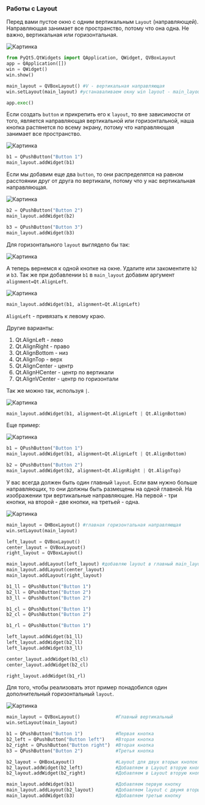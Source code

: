### Работы с Layout
Перед вами пустое окно с одним вертикальным `Layout` (направляющей). Направляющая занимает все пространство, потому что она одна. Не важно, вертикальная или горизонтальная.

![Картинка](../../images/qt/one_layout.png)

```python
from PyQt5.QtWidgets import QApplication, QWidget, QVBoxLayout
app = QApplication([])
win = QWidget()
win.show()

main_layout = QVBoxLayout() #V - вертикальная направляющая
win.setLayout(main_layout) #устанаваливаем окну win layout - main_layout

app.exec()

```
Если создать `button` и прикрепить его к `layout`, то вне зависимости от того, является направляющая вертикальной или горизонтальной, наша кнопка растянется по всему экрану, потому что направляющая занимает все пространство.

![Картинка](../../images/qt/one_layout_one_button.png)

```python
b1 = QPushButton("Button 1")
main_layout.addWidget(b1)
```
Если мы добавим еще два `button`, то они распределятся на равном расстоянии друг от друга по вертикали, потому что у нас вертикальная направляющая.

![Картинка](../../images/qt/one_vert_layout_three_button.png)

```python
b2 = QPushButton("Button 2")
main_layout.addWidget(b2)

b3 = QPushButton("Button 3")
main_layout.addWidget(b3) 
```
Для горизонтального `layout` выглядело бы так:

![Картинка](../../images/qt/one_hor_layout_three_button.png)

А теперь вернемся к одной кнопке на окне. Удалите или закоментите `b2` и `b3`. Так же при добавлении `b1` в `main_layout` добавим аргумент `alignment=Qt.AlignLeft`. 

![Картинка](../../images/qt/one_layout_one_button_left.png)

```python
main_layout.addWidget(b1, alignment=Qt.AlignLeft)
```

`AlignLeft` - привязать к левому краю. 

Другие варианты:

1. Qt.AlignLeft - лево
2. Qt.AlignRight - право
3. Qt.AlignBottom - низ
4. Qt.AlignTop - верх
5. Qt.AlignCenter - центр 
6. Qt.AlignHCenter - центр по вертикали
7. Qt.AlignVCenter - центр по горизонтали

Так же можно так, используя `|`.

![Картинка](../../images/qt/one_layout_one_button_left_bottom.png)

```python
main_layout.addWidget(b1, alignment=Qt.AlignLeft | Qt.AlignBottom)
```

Еще пример:

![Картинка](../../images/qt/one_layout_two_button_left_bottom_top_right.png)

```python
b1 = QPushButton("Button 1")
main_layout.addWidget(b1, alignment=Qt.AlignLeft | Qt.AlignBottom)

b2 = QPushButton("Button 2")
main_layout.addWidget(b2, alignment=Qt.AlignRight | Qt.AlignTop)
```

У вас всегда должен быть один главный `layout`. Если вам нужно больше направляющих, то они должны быть размещены на одной главной. 
На изображении три вертикальные направляющие. На первой - три кнопки, на второй - две кнопки, на третьей - одна.

![Картинка](../../images/qt/three_layout_more_button.png)

```python
main_layout = QHBoxLayout() #главная горизонтальная направляющая
win.setLayout(main_layout)

left_layout = QVBoxLayout()
center_layout = QVBoxLayout()
right_layout = QVBoxLayout()

main_layout.addLayout(left_layout) #добавляю layout в главный main_layout
main_layout.addLayout(center_layout)
main_layout.addLayout(right_layout)

b1_ll = QPushButton("Button 1")
b2_ll = QPushButton("Button 2")
b3_ll = QPushButton("Button 2")

b1_cl = QPushButton("Button 1")
b2_cl = QPushButton("Button 2")

b1_rl = QPushButton("Button 1")

left_layout.addWidget(b1_ll)
left_layout.addWidget(b2_ll)
left_layout.addWidget(b3_ll)

center_layout.addWidget(b1_cl)
center_layout.addWidget(b2_cl)

right_layout.addWidget(b1_rl)
```

Для того, чтобы реализовать этот пример понадобился один дополнительный горизонтальный `layout`.

![Картинка](../../images/qt/one_add_layout.png)

```python
main_layout = QVBoxLayout()             #Главный вертикальный
win.setLayout(main_layout)

b1 = QPushButton("Button 1")            #Первая кнопка
b2_left = QPushButton("Button left")    #Вторая кнопка
b2_right = QPushButton("Button right")  #Вторая кнопка
b3 = QPushButton("Button 2")            #Третья кнопка

b2_layout = QHBoxLayout()               #Layout для двух вторых кнопок :)
b2_layout.addWidget(b2_left)            #Добавляем в Layout вторую кнопку
b2_layout.addWidget(b2_right)           #Добавляем в Layout вторую кнопку

main_layout.addWidget(b1)               #Добавляем первую кнопку
main_layout.addLayout(b2_layout)        #Добавляем layout с двумя вторыми кнопками
main_layout.addWidget(b3)               #Добавляем третью кнопку
```